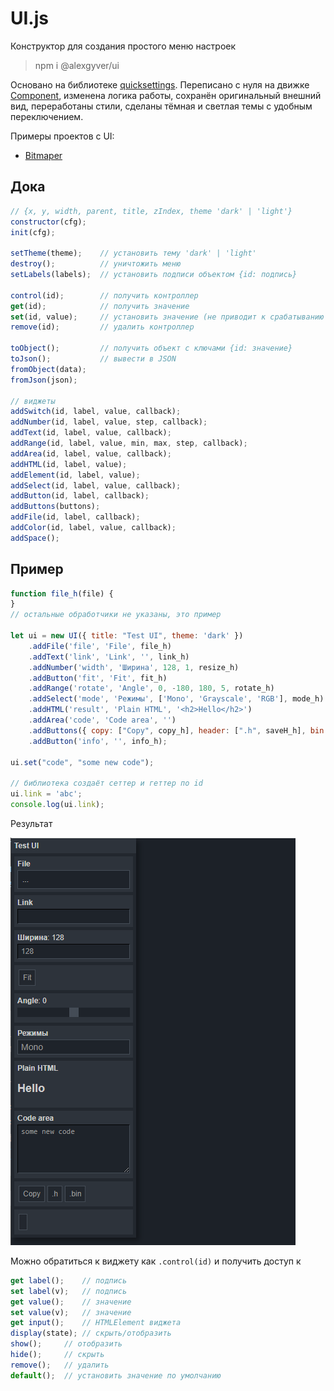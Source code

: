 # UI.js
Конструктор для создания простого меню настроек

> npm i @alexgyver/ui

Основано на библиотеке [quicksettings](https://github.com/bit101/quicksettings). Переписано с нуля на движке [Component](https://github.com/bit101/quicksettings), изменена логика работы, сохранён оригинальный внешний вид, переработаны стили, сделаны тёмная и светлая темы с удобным переключением.

Примеры проектов с UI:
- [Bitmaper](https://alexgyver.github.io/Bitmaper/)

## Дока
```js
// {x, y, width, parent, title, zIndex, theme 'dark' | 'light'}
constructor(cfg);
init(cfg);

setTheme(theme);    // установить тему 'dark' | 'light'
destroy();          // уничтожить меню
setLabels(labels);  // установить подписи объектом {id: подпись}

control(id);        // получить контроллер
get(id);            // получить значение
set(id, value);     // установить значение (не приводит к срабатыванию коллбэка)
remove(id);         // удалить контроллер

toObject();         // получить объект с ключами {id: значение}
toJson();           // вывести в JSON
fromObject(data);
fromJson(json);

// виджеты
addSwitch(id, label, value, callback);
addNumber(id, label, value, step, callback);
addText(id, label, value, callback);
addRange(id, label, value, min, max, step, callback);
addArea(id, label, value, callback);
addHTML(id, label, value);
addElement(id, label, value);
addSelect(id, label, value, callback);
addButton(id, label, callback);
addButtons(buttons);
addFile(id, label, callback);
addColor(id, label, value, callback);
addSpace();
```

## Пример
```js
function file_h(file) {
}
// остальные обработчики не указаны, это пример

let ui = new UI({ title: "Test UI", theme: 'dark' })
    .addFile('file', 'File', file_h)
    .addText('link', 'Link', '', link_h)
    .addNumber('width', 'Ширина', 128, 1, resize_h)
    .addButton('fit', 'Fit', fit_h)
    .addRange('rotate', 'Angle', 0, -180, 180, 5, rotate_h)
    .addSelect('mode', 'Режимы', ['Mono', 'Grayscale', 'RGB'], mode_h)
    .addHTML('result', 'Plain HTML', '<h2>Hello</h2>')
    .addArea('code', 'Code area', '')
    .addButtons({ copy: ["Copy", copy_h], header: [".h", saveH_h], bin: [".bin", saveBin_h] })
    .addButton('info', '', info_h);

ui.set("code", "some new code");

// библиотека создаёт сеттер и геттер по id
ui.link = 'abc';
console.log(ui.link);
```

Результат

![test](/img/test.png)

Можно обратиться к виджету как `.control(id)` и получить доступ к
```js
get label();    // подпись
set label(v);   // подпись
get value();    // значение
set value(v);   // значение
get input();    // HTMLElement виджета
display(state); // скрыть/отобразить
show();     // отобразить
hide();     // скрыть
remove();   // удалить
default();  // установить значение по умолчанию
```